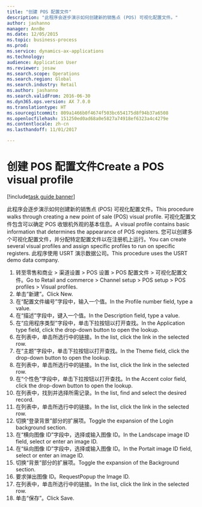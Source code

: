 ```yaml
--- 
title: "创建 POS 配置文件"
description: "此程序会逐步演示如何创建新的销售点 (POS) 可视化配置文件。"
author: jashanno
manager: AnnBe
ms.date: 12/05/2015
ms.topic: business-process
ms.prod: 
ms.service: dynamics-ax-applications
ms.technology: 
audience: Application User
ms.reviewer: josaw
ms.search.scope: Operations
ms.search.region: Global
ms.search.industry: Retail
ms.author: jashanno
ms.search.validFrom: 2016-06-30
ms.dyn365.ops.version: AX 7.0.0
ms.translationtype: HT
ms.sourcegitcommit: 809a1466b0f4674f503bc654175d8f94b37a6508
ms.openlocfilehash: 151250ed0ad68a0e5827a74918ef6323a4c4279e
ms.contentlocale: zh-cn
ms.lasthandoff: 11/01/2017

---
```

# <a name="create-a-pos-visual-profile"></a><span data-ttu-id="f6d95-103">创建 POS 配置文件</span><span class="sxs-lookup"><span data-stu-id="f6d95-103">Create a POS visual profile</span></span> 

[!include[task guide banner](../includes/task-guide-banner.md)]

<span data-ttu-id="f6d95-104">此程序会逐步演示如何创建新的销售点 (POS) 可视化配置文件。</span><span class="sxs-lookup"><span data-stu-id="f6d95-104">This procedure walks through creating a new point of sale (POS) visual profile.</span></span> <span data-ttu-id="f6d95-105">可视化配置文件包含可以确定 POS 收银机外观的基本信息。</span><span class="sxs-lookup"><span data-stu-id="f6d95-105">A visual profile contains basic information that determines the appearance of POS registers.</span></span> <span data-ttu-id="f6d95-106">您可以创建多个可视化配置文件，并分配特定配置文件以在注册机上运行。</span><span class="sxs-lookup"><span data-stu-id="f6d95-106">You can create several visual profiles and assign specific profiles to run on specific registers.</span></span> <span data-ttu-id="f6d95-107">此程序使用 USRT 演示数据公司。</span><span class="sxs-lookup"><span data-stu-id="f6d95-107">This procedure uses the USRT demo data company.</span></span>

1. <span data-ttu-id="f6d95-108">转至零售和商业 > 渠道设置 > POS 设置 > POS 配置文件 > 可视化配置文件。</span><span class="sxs-lookup"><span data-stu-id="f6d95-108">Go to Retail and commerce > Channel setup > POS setup > POS profiles > Visual profiles.</span></span>
2. <span data-ttu-id="f6d95-109">单击“新建”。</span><span class="sxs-lookup"><span data-stu-id="f6d95-109">Click New.</span></span>
3. <span data-ttu-id="f6d95-110">在“配置文件编号”字段中，输入一个值。</span><span class="sxs-lookup"><span data-stu-id="f6d95-110">In the Profile number field, type a value.</span></span>
4. <span data-ttu-id="f6d95-111">在“描述”字段中，键入一个值。</span><span class="sxs-lookup"><span data-stu-id="f6d95-111">In the Description field, type a value.</span></span>
5. <span data-ttu-id="f6d95-112">在“应用程序类型”字段中，单击下拉按钮以打开查找。</span><span class="sxs-lookup"><span data-stu-id="f6d95-112">In the Application type field, click the drop-down button to open the lookup.</span></span>
6. <span data-ttu-id="f6d95-113">在列表中，单击所选行中的链接。</span><span class="sxs-lookup"><span data-stu-id="f6d95-113">In the list, click the link in the selected row.</span></span>
7. <span data-ttu-id="f6d95-114">在“主题”字段中，单击下拉按钮以打开查找。</span><span class="sxs-lookup"><span data-stu-id="f6d95-114">In the Theme field, click the drop-down button to open the lookup.</span></span>
8. <span data-ttu-id="f6d95-115">在列表中，单击所选行中的链接。</span><span class="sxs-lookup"><span data-stu-id="f6d95-115">In the list, click the link in the selected row.</span></span>
9. <span data-ttu-id="f6d95-116">在“个性色”字段中，单击下拉按钮以打开查找。</span><span class="sxs-lookup"><span data-stu-id="f6d95-116">In the Accent color field, click the drop-down button to open the lookup.</span></span>
10. <span data-ttu-id="f6d95-117">在列表中，找到并选择所需记录。</span><span class="sxs-lookup"><span data-stu-id="f6d95-117">In the list, find and select the desired record.</span></span>
11. <span data-ttu-id="f6d95-118">在列表中，单击所选行中的链接。</span><span class="sxs-lookup"><span data-stu-id="f6d95-118">In the list, click the link in the selected row.</span></span>
12. <span data-ttu-id="f6d95-119">切换“登录背景”部分的扩展项。</span><span class="sxs-lookup"><span data-stu-id="f6d95-119">Toggle the expansion of the Login background section.</span></span>
13. <span data-ttu-id="f6d95-120">在“横向图像 ID”字段中，选择或输入图像 ID。</span><span class="sxs-lookup"><span data-stu-id="f6d95-120">In the Landscape image ID field, select or enter an image ID.</span></span>
14. <span data-ttu-id="f6d95-121">在“纵向图像 ID”字段中，选择或输入图像 ID。</span><span class="sxs-lookup"><span data-stu-id="f6d95-121">In the Portait image ID field, select or enter an image ID.</span></span>
15. <span data-ttu-id="f6d95-122">切换“背景”部分的扩展项。</span><span class="sxs-lookup"><span data-stu-id="f6d95-122">Toggle the expansion of the Background section.</span></span>
16. <span data-ttu-id="f6d95-123">要求弹出图像 ID。</span><span class="sxs-lookup"><span data-stu-id="f6d95-123">RequestPopup the Image ID.</span></span>
17. <span data-ttu-id="f6d95-124">在列表中，单击所选行中的链接。</span><span class="sxs-lookup"><span data-stu-id="f6d95-124">In the list, click the link in the selected row.</span></span>
18. <span data-ttu-id="f6d95-125">单击“保存”。</span><span class="sxs-lookup"><span data-stu-id="f6d95-125">Click Save.</span></span>


